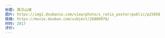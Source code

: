 ```yaml
---
标题: 南汉山城
图片: https://img1.doubanio.com/view/photo/s_ratio_poster/public/p2505021598.webp
链接: https://movie.douban.com/subject/26800978/
时时: 2017
评价:
---
```


